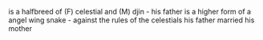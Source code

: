 is a halfbreed of (F) celestial and (M) djin - his father is a higher form of a angel wing snake - against the rules of the celestials his father married his mother
